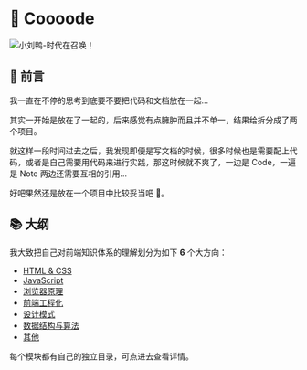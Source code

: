 # 🌈 Coooode

![小刘鸭-时代在召唤！](https://s1.ax1x.com/2020/04/14/JpCFRf.jpg)

## 🌱 前言

我一直在不停的思考到底要不要把代码和文档放在一起...

其实一开始是放在了一起的，后来感觉有点臃肿而且并不单一，结果给拆分成了两个项目。

就这样一段时间过去之后，我发现即便是写文档的时候，很多时候也是需要配上代码，或者是自己需要用代码来进行实践，那这时候就不爽了，一边是 Code，一遍是 Note 两边还需要互相的引用...

好吧果然还是放在一个项目中比较妥当吧 🤤。

## 📚 大纲

我大致把自己对前端知识体系的理解划分为如下 **6** 个大方向：

- [HTML & CSS](./html&css)
- [JavaScript](./javascript)
- [浏览器原理](./browser)
- [前端工程化](./engineering)
- [设计模式](./design&pattern)
- [数据结构与算法](./ds&a)
- [其他](./other)

每个模块都有自己的独立目录，可点进去查看详情。
